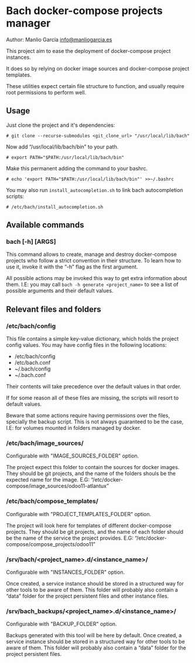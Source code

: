 Bach docker-compose projects manager
====================================

Author: Manlio García <info@manliogarcia.es>

This project aim to ease the deployment of docker-compose project
instances.

It does so by relying on docker image sources and docker-compose project
templates.

These utilities expect certain file structure to function, and usually require
root permissions to perform well.

Usage
-----

Just clone the project and it's dependencies:

`# git clone --recurse-submodules <git_clone_url> "/usr/local/lib/bach"`

Now add “/usr/local/lib/bach/bin” to your path.

`# export PATH="$PATH:/usr/local/lib/bach/bin"`

Make this permanent adding the command to your bashrc.

`# echo 'export PATH="$PATH:/usr/local/lib/bach/bin"' >>~/.bashrc`

You may also run `install_autocompletion.sh` to link bach autocompletion
scripts:

`# /etc/bach/install_autocompletion.sh`

Available commands
------------------

### bach [-h] [ARGS]

This command allows to create, manage and destroy docker-compose projects who
follow a strict convention in their structure. To learn how to use it, invoke
it with the “-h” flag as the first argument.

All possible actions may be invoked this way to get extra information about
them. I.E: you may call `bach -h generate <project_name>` to see a list of
possible arguments and their default values.

Relevant files and folders
--------------------------

### /etc/bach/config

This file contains a simple key-value dictionary, which holds the project
config values. You may have config files in the following locations:

* /etc/bach/config
* /etc/bach.conf
* ~/.bach/config
* ~/.bach.conf

Their contents will take precedence over the default values in that order.

If for some reason all of these files are missing, the scripts will resort to
default values.

Beware that some actions require having permissions over the files, specially
the backup script. This is not always guaranteed to be the case, I.E: for
volumes mounted in folders managed by docker.

### /etc/bach/image_sources/

Configurable with "IMAGE_SOURCES_FOLDER" option.

The project expect this folder to contain the sources for docker images. They
should be git projects, and the name of the folders shouls be the expected name
for the image. E.G: “/etc/docker-compose/image_sources/odoo11-atlantux”

### /etc/bach/compose_templates/

Configurable with "PROJECT_TEMPLATES_FOLDER" option.

The project will look here for templates of different docker-compose projects.
They should be git projects, and the name of each folder should be the name of
the service the project provides. E.G:
“/etc/docker-compose/compose_projects/odoo11”

### /srv/bach/<project_name>.d/<instance_name>/

Configurable with "INSTANCES_FOLDER" option.

Once created, a service instance should be stored in a structured way for other
tools to be aware of them. This folder will probably also contain a “data”
folder for the project persistent files and other instance files.

### /srv/bach_backups/<project_name>.d/<instance_name>/

Configurable with "BACKUP_FOLDER" option.

Backups generated with this tool will be here by default.
Once created, a service instance should be stored in a structured way for other
tools to be aware of them. This folder will probably also contain a “data”
folder for the project persistent files.

